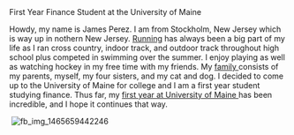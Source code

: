 <HTML>
<HEAD>
<TITLE>JAMES PEREZ</TITLE>
<div> First Year Finance Student at the University of Maine </div>

<P> Howdy, my name is James Perez. I am from Stockholm, New Jersey which is way up in nothern New Jersey.  <A HREF="Running.html"> Running</A> has always been a big part of my life as I ran cross country, indoor track, and outdoor track throughout high school plus competed in swimming over the summer.  I enjoy playing as well as watching hockey in my free time with my friends.  My <A HREF="Family.html"> family </A> consists of my parents, myself, my four sisters, and my cat and dog. I decided to come up to the University of Maine for college and I am a first year student studying finance.  Thus far, my <A HREF="First year at University of Maine"> first year at University of Maine </A> has been incredible, and I hope it continues that way. </P>

<img> ![fb_img_1465659442246](https://cloud.githubusercontent.com/assets/23345485/20691241/8e78383a-b59d-11e6-97bc-caaa3a39dc47.jpg)
